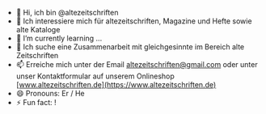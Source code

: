 - 👋 Hi, ich bin @altezeitschriften
- 👀 Ich interessiere mich für altezeitschriften, Magazine und Hefte sowie alte Kataloge
- 🌱 I’m currently learning ...
- 💞️ Ich suche eine Zusammenarbeit mit gleichgesinnte im Bereich alte Zeitschriften
- 📫 Erreiche mich unter der Email altezeitschriften@gmail.com oder unter unser Kontaktformular auf unserem Onlineshop [www.altezeitschriften.de](https://www.altezeitschriften.de)
- 😄 Pronouns: Er / He
- ⚡ Fun fact: !

<!---
altezeitschriften/altezeitschriften is a ✨ special ✨ repository because its `README.md` (this file) appears on your GitHub profile.
You can click the Preview link to take a look at your changes.
--->
